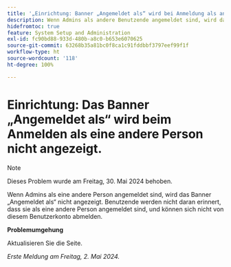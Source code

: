 ```yaml
---
title: '„Einrichtung: Banner „Angemeldet als“ wird bei Anmeldung als andere Benutzende nicht angezeigt.“'
description: Wenn Admins als andere Benutzende angemeldet sind, wird das Banner „Angemeldet als“ nicht angezeigt. Benutzende werden nicht daran erinnert, dass sie als eine andere Person angemeldet sind, und können sich nicht von diesem Benutzerkonto abmelden.
hidefromtoc: true
feature: System Setup and Administration
exl-id: fc90bd88-933d-480b-a8c0-b653e6070625
source-git-commit: 63268b35a81bc0f8ca1c91fddbbf3797eef99f1f
workflow-type: ht
source-wordcount: '118'
ht-degree: 100%

---
```


# Einrichtung: Das Banner „Angemeldet als“ wird beim Anmelden als eine andere Person nicht angezeigt.

>[!NOTE]
>
>Dieses Problem wurde am Freitag, 30. Mai 2024 behoben.

Wenn Admins als eine andere Person angemeldet sind, wird das Banner „Angemeldet als“ nicht angezeigt. Benutzende werden nicht daran erinnert, dass sie als eine andere Person angemeldet sind, und können sich nicht von diesem Benutzerkonto abmelden.

**Problemumgehung**

Aktualisieren Sie die Seite.

_Erste Meldung am Freitag, 2. Mai 2024._
